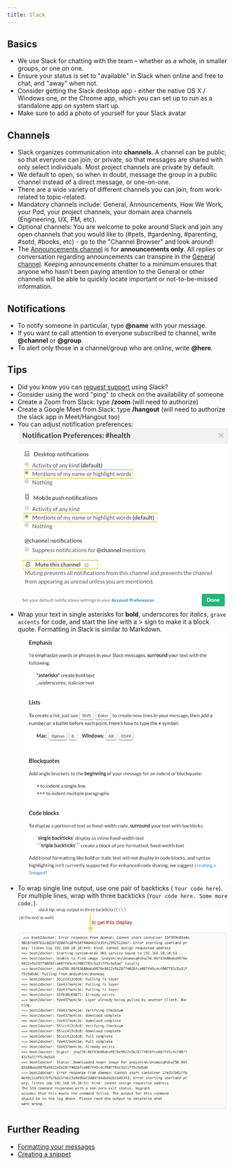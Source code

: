 ```yaml
---
title: Slack
---
```


## Basics

-   We use Slack for chatting with the team – whether as a whole, in smaller groups, or one on one.
-   Ensure your status is set to "available" in Slack when online and free to chat, and "away" when not.
-   Consider getting the Slack desktop app - either the native OS X / Windows one, or the Chrome app, which you can set up to run as a standalone app on system start up.
-   Make sure to add a photo of yourself for your Slack avatar

## Channels

-   Slack organizes communication into **channels**. A channel can be public, so that everyone can join, or private, so that messages are shared with only select individuals. Most project channels are private by default.
-   We default to open, so when in doubt, message the group in a public channel instead of a direct message, or one-on-one.
-   There are a wide variety of different channels you can join, from work-related to topic-related.
-   Mandatory channels include: General, Announcements, How We Work, your Pod, your project channels, your domain area channels (Engineering, UX, PM, etc).
-   Optional channels: You are welcome to poke around Slack and join any open channels that you would like to (#pets, #gardening, #parenting, #sotd, #books, etc) - go to the "Channel Browser" and look around!
-   The [Announcements channel](https://civicactions.slack.com/messages/announcements/details/) is for **announcements only**. All replies or conversation regarding announcements can transpire in the [General channel](https://civicactions.slack.com/messages/general/). Keeping announcements chatter to a minimum ensures that anyone who hasn't been paying attention to the General or other channels will be able to quickly locate important or not-to-be-missed information.

## Notifications

-   To notify someone in particular, type **@name** with your message.
-   If you want to call attention to everyone subscribed to channel, write **@channel** or **@group**.
-   To alert only those in a channel/group who are online, write **@here**.

## Tips

-   Did you know you can [request support](support.md) using Slack?
-   Consider using the word "ping" to check on the availability of someone
-   Create a Zoom from Slack: type **/zoom** (will need to authorize)
-   Create a Google Meet from Slack: type **/hangout** (will need to authorize the slack app in Meet/Hangout too)
-   You can adjust notification preferences:
    ![Slack Notifications](../../assets/images/slack-notifications.png)
-   Wrap your text in single asterisks for **bold**, underscores for _italics_, `grave accents` for code, and start the line with a > sign to make it a block quote. Formatting in Slack is similar to Markdown.![Formatting in Slack](../../assets/images/slack-formatting.png "Slack Formatting")
-   To wrap single line output, use one pair of backticks ( `Your code here`). For multiple lines, wrap with three backticks (`Your code here. Some more code.`). ![Wrapping code](../../assets/images/backticks.png "Wrapping code")

## Further Reading

-   [Formatting your messages](https://slack.zendesk.com/hc/en-us/articles/202288908-Formatting-your-message)
-   [Creating a snippet](https://slack.zendesk.com/hc/en-us/articles/204145658-Creating-a-Snippet)
